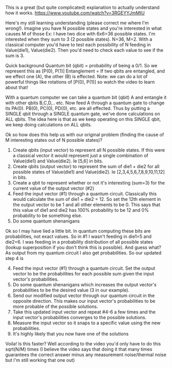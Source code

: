 This is a great (but quite complicated) explanation to actually understand how it works. https://www.youtube.com/watch?v=3RGEYYJmMtU

Here's my still learning understanding (please correct me where I'm wrong!).
Imagine you have N possible states and you're interested in what causes M of those Ex: I have two dice with 6x6=36 possible states. I'm interested when they sum to 3 (2 possible states). N=36, M=2.
With a classical computer you'd have to test each possibility of N feeding in Value(die1), Value(die2). Then you'd need to check each value to see if the sum is 3.

Quick background
Quantum bit (qbit) = probability of being a 0/1. So we represent this as [P(0), P(1)]
Entanglement = If two qbits are entangled, and we effect one (A), the other (B) is effected. Note: we can do a lot of powerful things like rotations of [P(0), P(1)] so watch the video to learn about that!

With a quantum computer we can take a quantum bit (qbit) A and entangle it with other qbits B,C,D,.. etc. Now feed A through a quantum gate to change its PA(0). PB(0), PC(0), PD(0), etc. are all effected. Thus by putting a SINGLE qbit through a SINGLE quantum gate, we've done calculations on ALL qbits. The idea here is that as we keep operating on this SINGLE qbit, we keep doing calculations on ALL qbits.

Ok so how does this help us with our original problem (finding the cause of M interesting states out of N possible states)?
1. Create qbits (input vector) to represent all N possible states. If this were a classical vector it would represent just a single combination of Value(die1) and Value(die2). Ie [5,6] in bits.
2. Create qbits (output vector) to represent the sum of die1 + die2 for all possible states of Value(die1) and Value(die2). Ie [2,3,4,5,6,7,8,9,10,11,12] in bits.
3. Create a qbit to represent whether or not it's interesting (sum=3) for the current value of the output vector (#2)
4. Feed the input vector (#1) through a quantum circuit. Classically this would calculate the sum of die1 + die2 = 12. So set the 12th element in the output vector to be 1 and all other elements to be 0. This says that this value of die1 and die2 has 100% probability to be 12 and 0% probability to be something else.
5. Do some quantum shenanigans

Ok so I may have lied a little bit. In quantum computing these bits are probabilities, not exact values. So in #1 I wasn't feeding in die1=5 and die2=6. I was feeding in a probability distribution of all possible states (lookup superposition if you don't think this is possible). And guess what? As output from my quantum circuit I also get probabilities. So our updated step 4 is

4. Feed the input vector (#1) through a quantum circuit. Set the output vector to be the probabilities for each possible sum given the input vector's probabilities.
5. Do some quantum shenanigans which increases the output vector's probabilities to be the desired value (3 in our example).
6. Send our modified output vector through our quantum circuit in the opposite direction. This makes our input vector's probabilities to be more probable of the possible solutions.
7. Take this updated input vector and repeat #4-6 a few times and the input vector's probabilities converges to the possible solutions.
8. Measure the input vector so it snaps to a specific value using the new probabilities.
9. It's highly likely that you now have one of the solutions

Voila!
Is this faster? Well according to the video you'd only have to do this sqrt(N/M) times (I believe the video says that doing it that many times guarantees the correct answer minus any measurement noise/thermal noise but I'm still working that one out)
